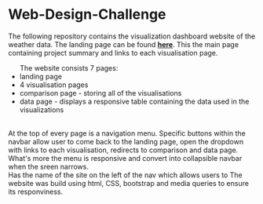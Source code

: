 <h1>Web-Design-Challenge</h1>
<p>The following repository contains the visualization dashboard website of the weather data.
The landing page can be found <a href="https://dominikarzez.github.io/Web-Design-Challenge/landing_page.html"><strong>here</strong></a>. 
This the main page containing project summary and links to each visualisation page.
<br>
<ul>The website consists 7 pages:
<li>landing page</li>
<li>4 visualisation pages</li>
<li>comparison page - storing all of the visualisations</li>
<li>data page - displays a responsive table containing the data used in the visualizations</li>
</ul>
<br>
At the top of every page is a navigation menu. Specific buttons within the navbar allow user to come back to the landing page, open the dropdown with links to each visualisation,
redirects to comparison and data page. What's more the menu is responsive and convert into collapsible navbar when the sreen narrows.
<br>
Has the name of the site on the left of the nav which allows users to
The website was build using html, CSS, bootstrap and media queries to ensure its responviness. 
</p>
